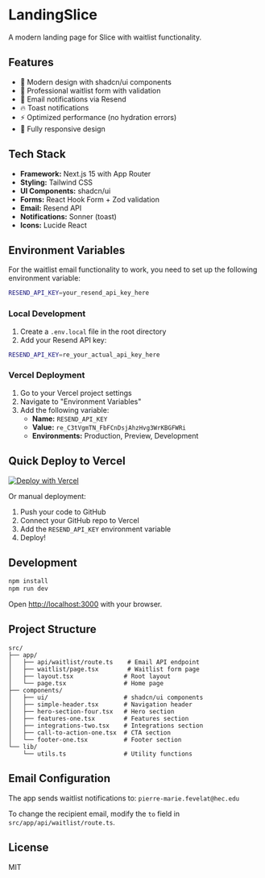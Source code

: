 # LandingSlice

A modern landing page for Slice with waitlist functionality.

## Features

- 🎨 Modern design with shadcn/ui components
- 📝 Professional waitlist form with validation
- 📧 Email notifications via Resend
- 🔥 Toast notifications
- ⚡ Optimized performance (no hydration errors)
- 📱 Fully responsive design

## Tech Stack

- **Framework:** Next.js 15 with App Router
- **Styling:** Tailwind CSS
- **UI Components:** shadcn/ui
- **Forms:** React Hook Form + Zod validation
- **Email:** Resend API
- **Notifications:** Sonner (toast)
- **Icons:** Lucide React

## Environment Variables

For the waitlist email functionality to work, you need to set up the following environment variable:

```bash
RESEND_API_KEY=your_resend_api_key_here
```

### Local Development

1. Create a `.env.local` file in the root directory
2. Add your Resend API key:
```bash
RESEND_API_KEY=re_your_actual_api_key_here
```

### Vercel Deployment

1. Go to your Vercel project settings
2. Navigate to "Environment Variables"
3. Add the following variable:
   - **Name:** `RESEND_API_KEY`
   - **Value:** `re_C3tVgmTN_FbFCnDsjAhzHvg3WrKBGFWRi`
   - **Environments:** Production, Preview, Development

## Quick Deploy to Vercel

[![Deploy with Vercel](https://vercel.com/button)](https://vercel.com/new/clone?repository-url=https://github.com/PmFevelat/landingslice&env=RESEND_API_KEY&envDescription=Resend%20API%20key%20for%20email%20notifications&envLink=https://resend.com/api-keys)

Or manual deployment:

1. Push your code to GitHub
2. Connect your GitHub repo to Vercel
3. Add the `RESEND_API_KEY` environment variable
4. Deploy!

## Development

```bash
npm install
npm run dev
```

Open [http://localhost:3000](http://localhost:3000) with your browser.

## Project Structure

```
src/
├── app/
│   ├── api/waitlist/route.ts    # Email API endpoint
│   ├── waitlist/page.tsx        # Waitlist form page
│   ├── layout.tsx              # Root layout
│   └── page.tsx                # Home page
├── components/
│   ├── ui/                     # shadcn/ui components
│   ├── simple-header.tsx       # Navigation header
│   ├── hero-section-four.tsx   # Hero section
│   ├── features-one.tsx        # Features section
│   ├── integrations-two.tsx    # Integrations section
│   ├── call-to-action-one.tsx  # CTA section
│   └── footer-one.tsx          # Footer section
└── lib/
    └── utils.ts                # Utility functions
```

## Email Configuration

The app sends waitlist notifications to: `pierre-marie.fevelat@hec.edu`

To change the recipient email, modify the `to` field in `src/app/api/waitlist/route.ts`.

## License

MIT
